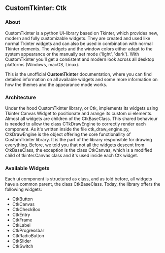 ## CustomTkinter: Ctk

### About
CustomTkinter is a python UI-library based on Tkinter, which provides new, modern and fully customizable widgets. They are created and used like normal Tkinter widgets and can also be used in combination with normal Tkinter elements. The widgets
and the window colors either adapt to the system appearance or the manually set mode ('light', 'dark'). With CustomTkinter you'll get a consistent and modern look across all desktop platforms (Windows, macOS, Linux).

This is the unofficial **CustomTkinter** documentation, where you can find detailed information on all available widgets and some more information on how the themes and the appearance mode works.

### Architecture

Under the hood CustomTkinter library, or Ctk, implements its widgets using Tkinter Canvas Widget to positionate and arange its custom ui elements.
Almost all widgets are children of the CtkBaseClass. This shared behaviour is needed to allow the class CTkDrawEngine to correctly render each component. As it's written inside the file ctk_draw_engine.py, CtkDrawEngine is the object offering the core functionallity of CustomTkinter library.  It is the part of the library responsible for drawing everything.
Before, we told you that not all the widgets descent from  CtkBaseClass, the exception is the class CtkCanvas, which is a modified child of tkinter.Canvas class and it's used inside each Ctk widget.



### Available Widgets

Each ui component is structured as class, and as told before, all widgets have a common parent, the class CtkBaseClass. Today, the library offers the following widgets:

- CtkButton
- CtkCanvas
- CtkCheckBox
- CtkEntry
- CtkFrame
- CtkLabel
- CtkProgressbar
- CtkRadioButton
- CtkSlider
- CtkSwitch


